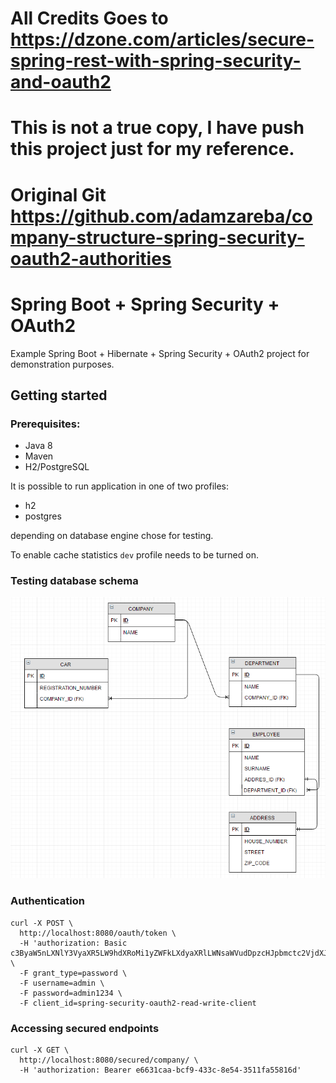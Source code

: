 # All Credits Goes to https://dzone.com/articles/secure-spring-rest-with-spring-security-and-oauth2

# This is not a true copy, I have push this project just for my reference.

# Original Git https://github.com/adamzareba/company-structure-spring-security-oauth2-authorities

# Spring Boot + Spring Security + OAuth2

Example Spring Boot + Hibernate + Spring Security + OAuth2 project for demonstration purposes. 

## Getting started
### Prerequisites:
- Java 8
- Maven
- H2/PostgreSQL

It is possible to run application in one of two profiles:
- h2
- postgres

depending on database engine chose for testing. 

To enable cache statistics `dev` profile needs to be turned on.

### Testing database schema
![database-schema](src/main/docs/db_schema.png)

### Authentication

```
curl -X POST \
  http://localhost:8080/oauth/token \
  -H 'authorization: Basic c3ByaW5nLXNlY3VyaXR5LW9hdXRoMi1yZWFkLXdyaXRlLWNsaWVudDpzcHJpbmctc2VjdXJpdHktb2F1dGgyLXJlYWQtd3JpdGUtY2xpZW50LXBhc3N3b3JkMTIzNA==' \
  -F grant_type=password \
  -F username=admin \
  -F password=admin1234 \
  -F client_id=spring-security-oauth2-read-write-client
```

### Accessing secured endpoints

```
curl -X GET \
  http://localhost:8080/secured/company/ \
  -H 'authorization: Bearer e6631caa-bcf9-433c-8e54-3511fa55816d'
```
